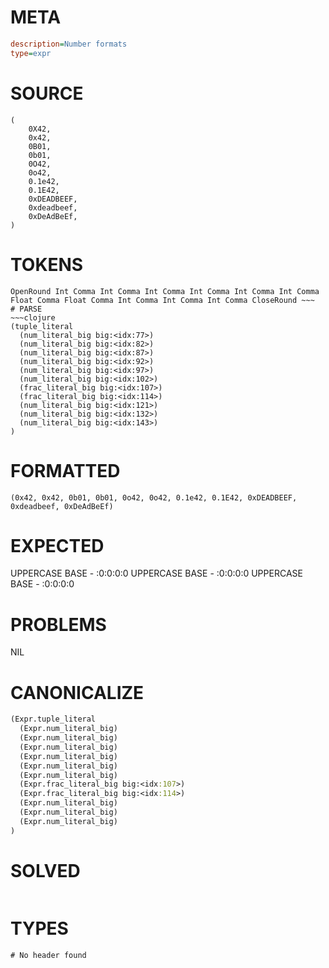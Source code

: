 # META
~~~ini
description=Number formats
type=expr
~~~
# SOURCE
~~~roc
(
    0X42,
    0x42,
    0B01,
    0b01,
    0O42,
    0o42,
    0.1e42,
    0.1E42,
    0xDEADBEEF,
    0xdeadbeef,
    0xDeAdBeEf,
)
~~~
# TOKENS
~~~text
OpenRound Int Comma Int Comma Int Comma Int Comma Int Comma Int Comma Float Comma Float Comma Int Comma Int Comma Int Comma CloseRound ~~~
# PARSE
~~~clojure
(tuple_literal
  (num_literal_big big:<idx:77>)
  (num_literal_big big:<idx:82>)
  (num_literal_big big:<idx:87>)
  (num_literal_big big:<idx:92>)
  (num_literal_big big:<idx:97>)
  (num_literal_big big:<idx:102>)
  (frac_literal_big big:<idx:107>)
  (frac_literal_big big:<idx:114>)
  (num_literal_big big:<idx:121>)
  (num_literal_big big:<idx:132>)
  (num_literal_big big:<idx:143>)
)
~~~
# FORMATTED
~~~roc
(0x42, 0x42, 0b01, 0b01, 0o42, 0o42, 0.1e42, 0.1E42, 0xDEADBEEF, 0xdeadbeef, 0xDeAdBeEf)
~~~
# EXPECTED
UPPERCASE BASE - :0:0:0:0
UPPERCASE BASE - :0:0:0:0
UPPERCASE BASE - :0:0:0:0
# PROBLEMS
NIL
# CANONICALIZE
~~~clojure
(Expr.tuple_literal
  (Expr.num_literal_big)
  (Expr.num_literal_big)
  (Expr.num_literal_big)
  (Expr.num_literal_big)
  (Expr.num_literal_big)
  (Expr.num_literal_big)
  (Expr.frac_literal_big big:<idx:107>)
  (Expr.frac_literal_big big:<idx:114>)
  (Expr.num_literal_big)
  (Expr.num_literal_big)
  (Expr.num_literal_big)
)
~~~
# SOLVED
~~~clojure
~~~
# TYPES
~~~roc
# No header found
~~~
